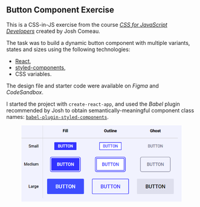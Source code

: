 ## Button Component Exercise

This is a CSS-in-JS exercise from the course [_CSS for JavaScript Developers_](https://courses.joshwcomeau.com/css-for-js) created by Josh Comeau.

The task was to build a dynamic button component with multiple variants, states and sizes using the following technologies:

- [React](https://react.dev),
- [styled-components](https://styled-components.com),
- CSS variables.

The design file and starter code were available on _Figma_ and _CodeSandbox_.

I started the project with `create-react-app`, and used the _Babel_ plugin recommended by Josh to obtain semantically-meaningful component class names: [`babel-plugin-styled-components`](https://www.npmjs.com/package/babel-plugin-styled-components).

<figure>
    <img src="./button_component_exercise.png" alt="Button Component Exercise">
</figure>
